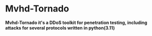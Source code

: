 # Mvhd-Tornado

**Mvhd-Tornado it's a DDoS toolkit for penetration testing, including attacks for several protocols written in python(3.11)**
